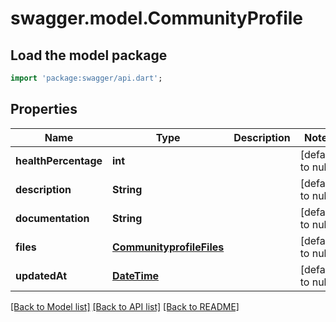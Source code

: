 # swagger.model.CommunityProfile

## Load the model package
```dart
import 'package:swagger/api.dart';
```

## Properties
Name | Type | Description | Notes
------------ | ------------- | ------------- | -------------
**healthPercentage** | **int** |  | [default to null]
**description** | **String** |  | [default to null]
**documentation** | **String** |  | [default to null]
**files** | [**CommunityprofileFiles**](CommunityprofileFiles.md) |  | [default to null]
**updatedAt** | [**DateTime**](DateTime.md) |  | [default to null]

[[Back to Model list]](../README.md#documentation-for-models) [[Back to API list]](../README.md#documentation-for-api-endpoints) [[Back to README]](../README.md)

